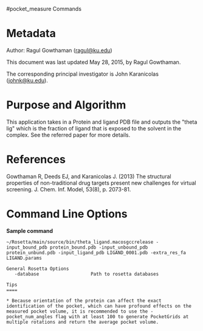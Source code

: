 #pocket_measure Commands

Metadata
========

Author: Ragul Gowthaman (ragul@ku.edu)

This document was last updated May 28, 2015, by Ragul Gowthaman.

The corresponding principal investigator is John Karanicolas (johnk@ku.edu).

Purpose and Algorithm
=====================

This application takes in a Protein and ligand PDB file and outputs the "theta lig" which is the fraction of ligand that is exposed to the solvent in the complex. See the referred paper for more details.

References
==========

Gowthaman R, Deeds EJ, and Karanicolas J. (2013) The structural properties of non-traditional drug targets present new challenges for virtual screening. J. Chem. Inf. Model, 53(8), p. 2073-81.

Command Line Options
====================

**Sample command**

```
~/Rosetta/main/source/bin/theta_ligand.macosgccrelease -input_bound_pdb protein_bound.pdb -input_unbound_pdb protein_unbund.pdb -input_ligand_pdb LIGAND_0001.pdb -extra_res_fa LIGAND.params

```


```
General Rosetta Options
   -database                   Path to rosetta databases

Tips
====

* Because orientation of the protein can affect the exact identification of the pocket, which can have profound effects on the measured pocket volume, it is recommended to use the -pocket_num_angles flag with at least 100 to generate PocketGrids at multiple rotations and return the average pocket volume.